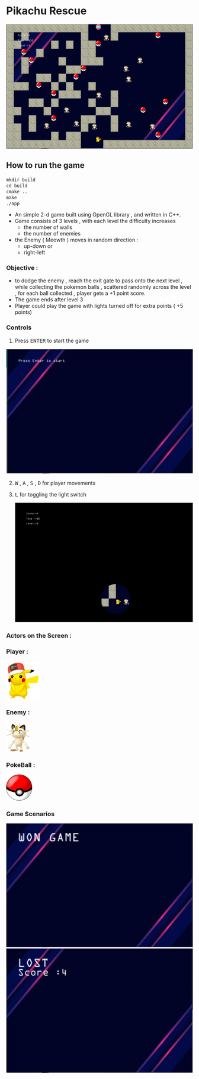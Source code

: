 # Pikachu Rescue 
<img src = "images/game.png">

## How to run the game

```
mkdir build 
cd build 
cmake ..
make 
./app
```

- An simple 2-d game built using OpenGL library , and written in C++.
- Game consists of 3 levels , with each level the difficulty increases
  - the number of walls 
  - the number of enemies
- the Enemy ( Meowth ) moves in random direction : 
  - up-down or 
  - right-left 
  
### **Objective**  : 
  - to dodge the enemy , reach the exit gate to pass onto the next level , while collecting the pokemon balls , scattered randomly across the level , for each ball collected , player gets a +1 point score.
  - The game ends after level 3 
  - Player could play the game with lights turned off for extra points ( +5 points)

### **Controls**

1. Press <kbd>ENTER</kbd> to start the game
<img src = "images/enter.png">

2. <kbd>W</kbd> , <kbd>A</kbd> , <kbd>S</kbd> , <kbd>D</kbd> for player movements 
   
3. <kbd>L</kbd> for toggling the light switch
   
   <img src = "images/light.png">


   
### Actors on the Screen  : 
    
### **Player** : 
<img src ="images/pikachu.png"> <br>


### **Enemy** : 
<img src = "images/meowth1.png">
    
### **PokeBall** :
<img src = "images/pokeball.png" width=70>




### Game Scenarios 

<img src = "images/won.png">
<img src = "images/lost.png">


